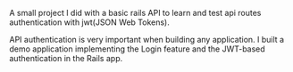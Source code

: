 A small project I did with a basic rails API to learn and test api routes authentication with jwt(JSON Web Tokens).

API authentication is very important when building any application. I built a demo application implementing the Login feature and the JWT-based authentication in the Rails app.
